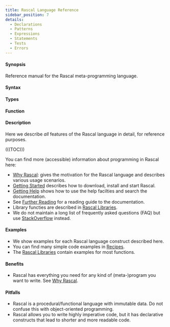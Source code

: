 ```yaml
---
title: Rascal Language Reference
sidebar_position: 7
details:
  - Declarations
  - Patterns
  - Expressions
  - Statements
  - Tests
  - Errors
---
```


#### Synopsis

Reference manual for the Rascal meta-programming language. 

#### Syntax

#### Types

#### Function

#### Description

Here we describe _all_ features of the Rascal language in detail, for reference purposes.

(((TOC)))

You can find more (accessible) information about programming in Rascal here:

*  [Why Rascal]((WhyRascal)): gives the motivation for the Rascal language and describes various usage scenarios.
*  [Getting Started]((GettingStarted)) describes how to download, install and start Rascal. 
*  [Getting Help]((GettingHelp)) shows how to use the help facilties and search the documentation. 
*  See [Further Reading]((GettingHelp:FurtherReading)) for a reading guide to the documentation.
*  Library functies are described in [Rascal Libraries]((Library)).
*  We do not maintain a long list of frequently asked questions (FAQ) but 
   use [StackOverflow](http://stackoverflow.com/questions/tagged/rascal) instead.


#### Examples

*  We show examples for each Rascal language construct described here.
*  You can find many simple code examples in [Recipes]((Recipes)). 
*  The [Rascal Libraries]((Library)) contain examples for most functions. 

#### Benefits

*  Rascal has everything you need for any kind of (meta-)program you want to write. See [Why Rascal]((WhyRascal)).

#### Pitfalls

*  Rascal is a procedural/functional language with immutable data. Do not confuse this with object-oriented programming.
*  Rascal allows you to write highly imperative code, but it has declarative constructs that lead to shorter and more readable code.

